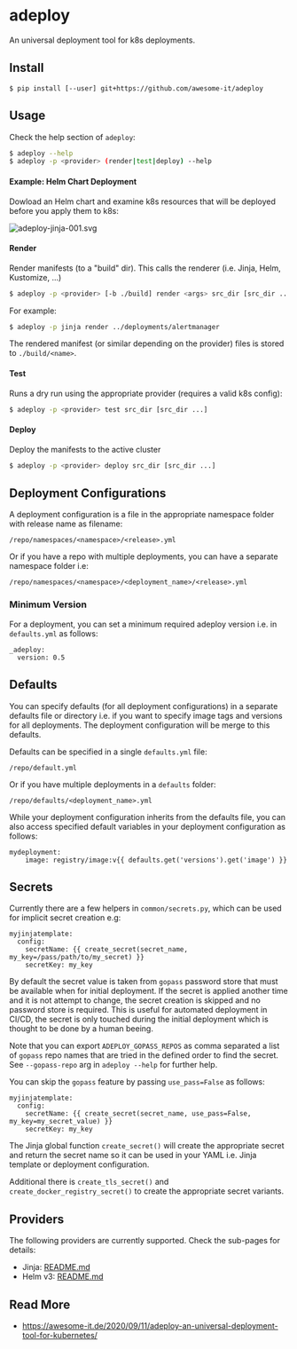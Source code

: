 # adeploy
An universal deployment tool for k8s deployments.

## Install

```shell script
$ pip install [--user] git+https://github.com/awesome-it/adeploy
```

## Usage

Check the help section of `adeploy`:
```bash
$ adeploy --help
$ adeploy -p <provider> (render|test|deploy) --help
```

#### Example: Helm Chart Deployment

Dowload an Helm chart and examine k8s resources that will be deployed before you apply them to k8s:

![adeploy-jinja-001.svg](https://awesome-it.de/wp-content/uploads/2020/09/adeploy-helm-001.svg)

#### Render
Render manifests (to a "build" dir). This calls the renderer (i.e. Jinja, Helm, Kustomize, ...)
```bash
$ adeploy -p <provider> [-b ./build] render <args> src_dir [src_dir ...]
```
For example:
```bash
$ adeploy -p jinja render ../deployments/alertmanager
```

The rendered manifest (or similar depending on the provider) files is stored to `./build/<name>`.

#### Test
Runs a dry run using the appropriate provider (requires a valid k8s config):
```bash
$ adeploy -p <provider> test src_dir [src_dir ...]
```

#### Deploy
Deploy the manifests to the active cluster
```bash
$ adeploy -p <provider> deploy src_dir [src_dir ...]
```

## Deployment Configurations

A deployment configuration is a file in the appropriate namespace folder with release name as filename:

```
/repo/namespaces/<namespace>/<release>.yml
```

Or if you have a repo with multiple deployments, you can have a separate namespace folder i.e:

```
/repo/namespaces/<namespace>/<deployment_name>/<release>.yml
```

### Minimum Version

For a deployment, you can set a minimum required adeploy version i.e. in `defaults.yml` as follows:

```shell script
_adeploy:
  version: 0.5
```

## Defaults

You can specify defaults (for all deployment configurations) in a separate defaults file or directory i.e. if you
want to specify image tags and versions for all deployments. The deployment configuration will be merge to this 
defaults. 

Defaults can be specified in a single `defaults.yml` file:

```shell script
/repo/default.yml
```

Or if you have multiple deployments in a `defaults` folder:

```shell script
/repo/defaults/<deployment_name>.yml
```

While your deployment configuration inherits from the defaults file, you can also access specified default variables
in your deployment configuration as follows:

```jinja2
mydeployment:
    image: registry/image:v{{ defaults.get('versions').get('image') }}
```

## Secrets

Currently there are a few helpers in `common/secrets.py`, which can be used for implicit secret creation e.g:

```jinja2
myjinjatemplate:
  config:
    secretName: {{ create_secret(secret_name, my_key=/pass/path/to/my_secret) }}
    secretKey: my_key
```

By default the secret value is taken from `gopass` password store that must be available when for initial deployment.
If the secret is applied another time and it is not attempt to change, the secret creation is skipped and no password store 
is required. This is useful for automated deployment in CI/CD, the secret is only touched during the initial deployment
which is thought to be done by a human beeing.

Note that you can export `ADEPLOY_GOPASS_REPOS` as comma separated a list of `gopass` repo names that are tried in the 
defined order to find the secret. See `--gopass-repo` arg in `adeploy --help` for further help. 

You can skip the `gopass` feature by passing `use_pass=False` as follows:

```jinja2
myjinjatemplate:
  config:
    secretName: {{ create_secret(secret_name, use_pass=False, my_key=my_secret_value) }}
    secretKey: my_key
```

The Jinja global function `create_secret()` will create the appropriate secret and return the secret name so it can 
be used in your YAML i.e. Jinja template or deployment configuration.

Additional there is `create_tls_secret()` and `create_docker_registry_secret()` to create the appropriate secret variants.


## Providers

The following providers are currently supported. Check the sub-pages for details:

* Jinja: [README.md](adeploy/providers/jinja/README.md)
* Helm v3: [README.md](adeploy/providers/helm/README.md)

## Read More

* https://awesome-it.de/2020/09/11/adeploy-an-universal-deployment-tool-for-kubernetes/